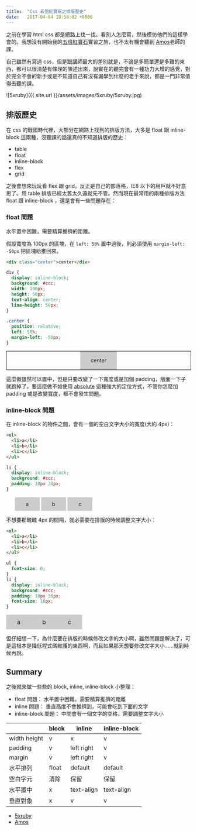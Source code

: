 ```yaml
---
title:  "Css 五倍紅寶石之排版歷史"
date:   2017-04-04 18:58:02 +0800
---
```


之前在學習 html css 都是網路上找一找，看別人怎麼寫，然後模仿他們的這樣學會的。我想沒有開始我的[五倍紅寶石](https://5xruby.tw/)實習之旅，也不太有機會聽到 [Amos](https://www.facebook.com/banPrint?fref=ts)老師的課。

自己雖然有寫過 css，但是跟講師最大的差別就是，不論是多簡單還是多難的東西，都可以很清楚有條理的陳述出來，說實在的聽完會有一種功力大增的感覺，對於完全不會的新手或是不知道自己有沒有漏學到什麼的老手來說，都是一門非常值得去聽的課。

![5xruby]({{ site.url }}/assets/images/5xruby/5xruby.jpg)

<!--excerpt-->

## 排版歷史

在 css 的戰國時代裡，大部分在網路上找到的排版方法，大多是 float 跟 inline-block 這兩種，沒聽課的話還真的不知道排版的歷史：

- table
- float
- inline-block
- flex
- grid

之後會想來玩玩看 flex 跟 grid，反正是自己的部落格，IE8 以下的用戶就不好意思了。用 table 排版已經太舊太久遠就先不管。然而現在最常用的兩種排版方法 float 跟 inline-block ，還是會有一些問題存在：

### float 問題

水平置中困難，需要精算推擠的距離。

假設寬度為 100px 的區塊，在 `left: 50%` 置中過後，則必須使用 `margin-left: -50px` 把區塊給推回來。

```html
<div class="center">center</div>
```

```css
div {
  display: inline-block;
  background: #ccc;
  width: 100px;
  height: 50px;
  text-align: center;
  line-height: 50px;
}

.center {
  position: relative;
  left: 50%;
  margin-left: -50px;
}
```

<style>
  .float-problem {
    width: 100%;
    border: 1px solid black;
  }

  .float-problem .center {
    display: inline-block;
    background: #ccc;
    width: 100px;
    height: 50px;
    text-align: center;
    line-height: 50px;

    position: relative;
    left: 50%;
    margin-left: -50px;
  }
</style>

<div class="float-problem">
  <div class="center">center</div>
</div>

這麼做雖然可以置中，但是只要改變了一下寬度或是加個 padding，版面一下子就跑掉了。要這麼做不如使用 [absolute](/blogger/2016/10/09/Sass_absolute_center/) 這種強大的定位方式，不管你怎麼加 padding 或是改變寬度，都不會發生問題。

### inline-block 問題

在 inline-block 的物件之間，會有一個的空白文字大小的寬度(大約 4px)：

```html
<ul>
  <li>a</li>
  <li>b</li>
  <li>c</li>
</ul>
```

```css
li {
  display: inline-block;
  background: #ccc;
  padding: 10px 30px;
}
```

<style>
  .inline-block-problem li {
    display: inline-block;
    background: #ccc;
    padding: 10px 30px;
  }
</style>

<div class="inline-block-problem">
  <ul>
    <li>a</li>
    <li>b</li>
    <li>c</li>
  </ul>
</div>

不想要那醜醜 4px 的間隔，就必需要在排版的時候調整文字大小：

```html
<ul>
  <li>a</li>
  <li>b</li>
  <li>c</li>
</ul>
```

```css
ul {
  font-size: 0;
}
li {
  display: inline-block;
  background: #ccc;
  padding: 10px 30px;
  font-size: 16px;
}
```

<style>
  .inline-block-solve ul {
    font-size: 0;
  }
  .inline-block-solve li {
    display: inline-block;
    background: #ccc;
    padding: 10px 30px;
    font-size: 16px;
  }
</style>

<div>
  <div class="inline-block-solve">
    <ul>
      <li>a</li>
      <li>b</li>
      <li>c</li>
    </ul>
  </div>
</div>

但仔細想一下，為什麼要在排版的時候修改文字的大小啊，雖然問題是解決了，可是這根本是降低程式碼維護的東西啊，而且如果那天想要修改文字大小......就到時候再說。

## Summary

之後就來做一些些的 block, inline, inline-block 小整理：

- float 問題： 水平置中困難，需要精算推擠的距離
- inline 問題： 垂直高度不會推擠到，可能會吃到下面的文字
- inline-block 問題： 中間會有一個文字的空格，需要調整文字大小

|              | block | inline       | inline-block |
| ------------ | ----- | ------------ | ------------ |
| width height | v     | x            | v            |
| padding      | v     | left right   | v            |
| margin       | v     | left right   | v            |
| 水平排列      | float | default      | default      |
| 空白字元      | 清除   | 保留          | 保留         |
| 水平置中      | x     | text-align   | text-align   |
| 垂直對象      | x     | v            | v            |

- [5xruby](https://5xruby.tw/)
- [Amos](https://www.facebook.com/banPrint?fref=ts)
